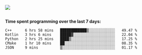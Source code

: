 [![](https://img.shields.io/badge/discord-jonatsp%234844-7289DA?logo=discord)](https://discord.com/users/239510668687048717)

##
**Time spent programming over the last 7 days:**
<!--START_SECTION:waka-->
```text
C++      6 hrs 58 mins   ████████████▒░░░░░░░░░░░░   49.47 % 
Kotlin   3 hrs 6 mins    █████▓░░░░░░░░░░░░░░░░░░░   22.04 % 
Python   2 hrs 25 mins   ████▒░░░░░░░░░░░░░░░░░░░░   17.25 % 
CMake    1 hr 10 mins    ██░░░░░░░░░░░░░░░░░░░░░░░   08.35 % 
JSON     9 mins          ▒░░░░░░░░░░░░░░░░░░░░░░░░   01.17 % 
```
<!--END_SECTION:waka-->
##
